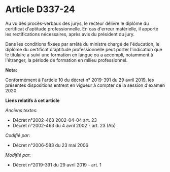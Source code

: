 # Article D337-24

Au vu des procès-verbaux des jurys, le recteur délivre le diplôme du certificat d'aptitude professionnelle. En cas d'erreur
matérielle, il apporte les rectifications nécessaires, après avis du président du jury.

Dans les conditions fixées par arrêté du ministre chargé de l'éducation, le diplôme du certificat d'aptitude professionnelle
peut porter l'indication que le titulaire a suivi une formation en langue ou a accompli, notamment à l'étranger, la période
de formation en milieu professionnel.

**Nota:**

Conformément à l'article 10 du décret n° 2019-391 du 29 avril 2019, les présentes dispositions entrent en vigueur à compter
de la session d'examen 2020.

**Liens relatifs à cet article**

_Anciens textes_:

  - Décret n°2002-463 2002-04-04 art. 23
  - Décret n°2002-463 du 4 avril 2002 - art. 23 (Ab)

_Codifié par_:

  - Décret n°2006-583 du 23 mai 2006

_Modifié par_:

  - Décret n°2019-391 du 29 avril 2019 - art. 1
